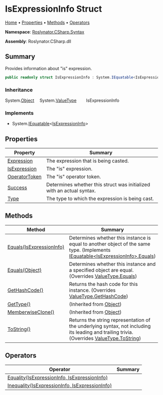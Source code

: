 <a name="_top"></a>

# IsExpressionInfo Struct

[Home](../../../../README.md#_top) &#x2022; [Properties](#properties) &#x2022; [Methods](#methods) &#x2022; [Operators](#operators)

**Namespace**: [Roslynator.CSharp.Syntax](../README.md#_top)

**Assembly**: Roslynator\.CSharp\.dll

## Summary

Provides information about "is" expression\.

```csharp
public readonly struct IsExpressionInfo : System.IEquatable<IsExpressionInfo>
```

### Inheritance

System\.[Object](https://docs.microsoft.com/en-us/dotnet/api/system.object)
&emsp;System\.[ValueType](https://docs.microsoft.com/en-us/dotnet/api/system.valuetype)
&emsp;&emsp;IsExpressionInfo

### Implements

* System\.[IEquatable](https://docs.microsoft.com/en-us/dotnet/api/system.iequatable-1)\<[IsExpressionInfo](#_top)>

## Properties

| Property | Summary |
| -------- | ------- |
| [Expression](Expression/README.md#_top) | The expression that is being casted\. |
| [IsExpression](IsExpression/README.md#_top) | The "is" expression\. |
| [OperatorToken](OperatorToken/README.md#_top) | The "is" operator token\. |
| [Success](Success/README.md#_top) | Determines whether this struct was initialized with an actual syntax\. |
| [Type](Type/README.md#_top) | The type to which the expression is being cast\. |

## Methods

| Method | Summary |
| ------ | ------- |
| [Equals(IsExpressionInfo)](Equals/README.md#Roslynator_CSharp_Syntax_IsExpressionInfo_Equals_Roslynator_CSharp_Syntax_IsExpressionInfo_) | Determines whether this instance is equal to another object of the same type\. \(Implements [IEquatable\<IsExpressionInfo>.Equals](https://docs.microsoft.com/en-us/dotnet/api/system.iequatable-1.equals)\) |
| [Equals(Object)](Equals/README.md#Roslynator_CSharp_Syntax_IsExpressionInfo_Equals_System_Object_) | Determines whether this instance and a specified object are equal\. \(Overrides [ValueType.Equals](https://docs.microsoft.com/en-us/dotnet/api/system.valuetype.equals)\) |
| [GetHashCode()](GetHashCode/README.md#_top) | Returns the hash code for this instance\. \(Overrides [ValueType.GetHashCode](https://docs.microsoft.com/en-us/dotnet/api/system.valuetype.gethashcode)\) |
| [GetType()](https://docs.microsoft.com/en-us/dotnet/api/system.object.gettype) |  \(Inherited from [Object](https://docs.microsoft.com/en-us/dotnet/api/system.object)\) |
| [MemberwiseClone()](https://docs.microsoft.com/en-us/dotnet/api/system.object.memberwiseclone) |  \(Inherited from [Object](https://docs.microsoft.com/en-us/dotnet/api/system.object)\) |
| [ToString()](ToString/README.md#_top) | Returns the string representation of the underlying syntax, not including its leading and trailing trivia\. \(Overrides [ValueType.ToString](https://docs.microsoft.com/en-us/dotnet/api/system.valuetype.tostring)\) |

## Operators

| Operator | Summary |
| -------- | ------- |
| [Equality(IsExpressionInfo, IsExpressionInfo)](op_Equality/README.md#_top) | |
| [Inequality(IsExpressionInfo, IsExpressionInfo)](op_Inequality/README.md#_top) | |

